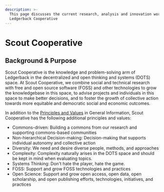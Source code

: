 ```yaml
---
description: >-
  This page discusses the current research, analysis and innovation work at the
  Ledgerback Cooperative
---
```


# Scout Cooperative

## Background & Purpose

Scout Cooperative is the knowledge and problem-solving arm of Ledgerback in the decentralized and open thinking and systems \(DOTS\) space. At Scout Cooperative, we combine social and technical research with free and open source software \(FOSS\) and other technologies to grow the knowledgebase in this space, to advise projects and individuals in this space to make better decisions,  and to foster the growth of collective action towards more equitable and democratic social and economic outcomes. 

In addition to the [Principles and Values](../general-information.md#principles-and-values) in General Information, Scout Cooperative has the following additional principles and values:

* Commons-driven: Building a commons from our research and supporting commons-based communities
* Non-hierarchical Decision-making: Decision-making that supports individual autonomy and collective action
* Diversity: We need and desire diverse people, methods, and approaches
* Complexity: Complexity naturally arises in the DOTS space and should be kept in mind when evaluating topics. 
* Systems Thinking: Don't hate the player, hate the game.
* FOSS: Support and grow FOSS technologies and practices 
* Open Science: Support and grow open access, open data, open scholarship, and open publishing efforts, technologies, initiatives, and practices

